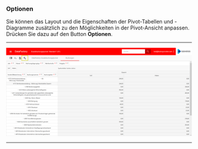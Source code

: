 ### Optionen

Sie können das Layout und die Eigenschaften der Pivot-Tabellen und -Diagramme zusätzlich zu den Möglichkeiten in der Pivot-Ansicht anpassen. Drücken Sie dazu auf den Button **Optionen**.

---
![](/Pictures/Web-Client/Fabrik/Pivot-Ansicht/Optionen/optionen_1.png)

---
